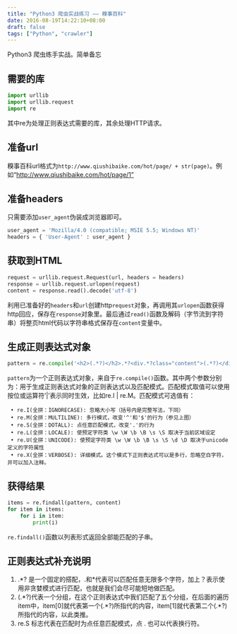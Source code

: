 ```yaml
---
title: "Python3 爬虫实战练习 —— 糗事百科"
date: 2016-08-19T14:22:10+08:00
draft: false
tags: ["Python", "crawler"]
---
```


Python3 爬虫练手实战。简单备忘

<!--more-->

## 需要的库
```python
import urllib
import urllib.request
import re
```
其中re为处理正则表达式需要的库，其余处理HTTP请求。

## 准备url
糗事百科url格式为`http://www.qiushibaike.com/hot/page/ + str(page)`。例如“http://www.qiushibaike.com/hot/page/1”

## 准备headers
只需要添加`user_agent`伪装成浏览器即可。
```python
user_agent = 'Mozilla/4.0 (compatible; MSIE 5.5; Windows NT)'
headers = { 'User-Agent' : user_agent }

```

## 获取到HTML
```python
request = urllib.request.Request(url, headers = headers)
response = urllib.request.urlopen(request)
content = response.read().decode('utf-8')
```
利用已准备好的`headers`和`url`创建http`request`对象，再调用其`urlopen`函数获得http回应，保存在`response`对象里。最后通过`read()`函数及解码（字节流到字符串）将整页html代码以字符串格式保存在`content`变量中。

## 生成正则表达式对象
```python
pattern = re.compile('<h2>(.*?)</h2>.*?<div.*?class="content">(.*?)</div>.*?<i.*?class="number">(.*?)</i>',re.S)
```
`pattern`为一个正则表达式对象，来自于`re.compile()`函数。其中两个参数分别为：用于生成正则表达式对象的正则表达式以及匹配模式。匹配模式取值可以使用按位或运算符’|’表示同时生效，比如re.I | re.M。匹配模式可选值有：
```
 • re.I(全拼：IGNORECASE): 忽略大小写（括号内是完整写法，下同）
 • re.M(全拼：MULTILINE): 多行模式，改变'^'和'$'的行为（参见上图）
 • re.S(全拼：DOTALL): 点任意匹配模式，改变'.'的行为
 • re.L(全拼：LOCALE): 使预定字符类 \w \W \b \B \s \S 取决于当前区域设定
 • re.U(全拼：UNICODE): 使预定字符类 \w \W \b \B \s \S \d \D 取决于unicode定义的字符属性
 • re.X(全拼：VERBOSE): 详细模式。这个模式下正则表达式可以是多行，忽略空白字符，并可以加入注释。
```
## 获得结果
```python
items = re.findall(pattern, content)
for item in items:
    for i in item:
        print(i)
```
`re.findall()`函数以列表形式返回全部能匹配的子串。

## 正则表达式补充说明
1. .\*? 是一个固定的搭配，.和\*代表可以匹配任意无限多个字符，加上？表示使用非贪婪模式进行匹配，也就是我们会尽可能短地做匹配。
2. (.\*?)代表一个分组，在这个正则表达式中我们匹配了五个分组，在后面的遍历item中，item[0]就代表第一个(.\*?)所指代的内容，item[1]就代表第二个(.*?)所指代的内容，以此类推。
3. re.S 标志代表在匹配时为点任意匹配模式，点 . 也可以代表换行符。
